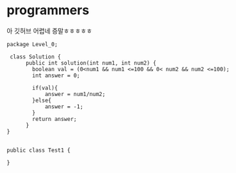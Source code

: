 # programmers
아 깃허브 어렵네 증말ㅎㅎㅎㅎㅎ


	package Level_0;
	
  	 class Solution {
    	  public int solution(int num1, int num2) {
        	boolean val = (0<num1 && num1 <=100 && 0< num2 && num2 <=100);
        	int answer = 0;
	
        	if(val){
            	answer = num1/num2;
        	}else{
            	answer = -1;
        	}
        	return answer;
    	  }
	}


	public class Test1 {
	
	}
